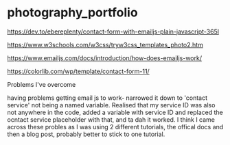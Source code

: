 # photography_portfolio

https://dev.to/ebereplenty/contact-form-with-emailjs-plain-javascript-365l

https://www.w3schools.com/w3css/tryw3css_templates_photo2.htm

https://www.emailjs.com/docs/introduction/how-does-emailjs-work/

https://colorlib.com/wp/template/contact-form-11/

Problems I've overcome

having problems getting email js to work- narrowed it down to 'contact service' not being a named variable. Realised that my service ID was also not anywhere in the code, added a variable with service ID and replaced the ocntact service placeholder with that, and ta dah it worked. I think I came across these probles as I was using 2 different tutorials, the offical docs and then a blog post, probably better to stick to one tutorial.
